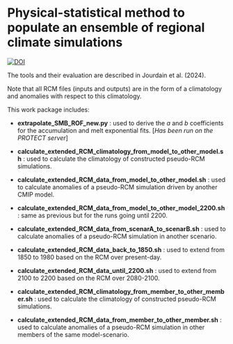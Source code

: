 # Physical-statistical method to populate an ensemble of regional climate simulations

[![DOI](https://zenodo.org/badge/683976015.svg)](https://zenodo.org/doi/10.5281/zenodo.13756239)

The tools and their evaluation are described in Jourdain et al. (2024).

Note that all RCM files (inputs and outputs) are in the form of a climatology and anomalies with respect to this climatology.

This work package includes:

* **extrapolate\_SMB\_ROF\_new.py** : used to derive the _a_ and _b_ coefficients for the accumulation and melt exponential fits. [_Has been run on the PROTECT server_]

* **calculate\_extended\_RCM\_climatology\_from\_model\_to\_other\_model.sh** : used to calculate the climatology of constructed pseudo-RCM simulations.

* **calculate\_extended\_RCM\_data\_from\_model\_to\_other\_model.sh** : used to calculate anomalies of a pseudo-RCM simulation driven by another CMIP model.

* **calculate\_extended\_RCM\_data\_from\_model\_to\_other\_model\_2200.sh** : same as previous but for the runs going until 2200.

* **calculate\_extended\_RCM\_data\_from\_scenarA\_to\_scenarB.sh** : used to calculate anomalies of a pseudo-RCM simulation in another scenario.

* **calculate\_extended\_RCM\_data\_back\_to\_1850.sh** : used to extend from 1850 to 1980 based on the RCM over present-day.

* **calculate\_extended\_RCM\_data\_until\_2200.sh** : used to extend from 2100 to 2200 based on the RCM over 2080-2100.

* **calculate\_extended\_RCM\_climatology\_from\_member\_to\_other\_member.sh** : used to calculate the climatology of constructed pseudo-RCM simulations.

* **calculate\_extended\_RCM\_data\_from\_member\_to\_other\_member.sh** : used to calculate anomalies of a pseudo-RCM simulation in other members of the same model-scenario.
